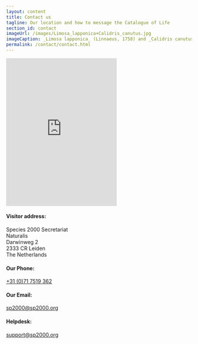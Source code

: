```yaml
---
layout: content
title: Contact us
tagline: Our location and how to message the Catalogue of Life
section_id: contact
imageUrl: /images/Limosa_lapponica+Calidris_canutus.jpg    
imageCaption: _Limosa lapponica_ (Linnaeus, 1758) and _Calidris canutus_ (Linnaeus, 1758) - [Photo CC By Donald Hobern](https://www.flickr.com/photos/dhobern/8738737007)
permalink: /contact/contact.html
---
```


  <div class='full'>
    <div class='row'>
      <div class='medium-8 columns'>
        <div class='form'>
          <div class='row'>
            <div class="embed" id="contact-map">
              <iframe src="https://www.google.com/maps/embed?pb=!1m18!1m12!1m3!1d4894.64022088223!2d4.47431753940588!3d52.16487313707017!2m3!1f0!2f0!3f0!3m2!1i1024!2i768!4f13.1!3m3!1m2!1s0x47c5c6e5ed060b15%3A0xa0466c83b0d87c86!2sDarwinweg+2%2C+2332+AA+Leiden!5e0!3m2!1sen!2snl!4v1455104178114" width="640" height="400" frameborder="0" style="border:0; width: 100%" allowfullscreen=""></iframe>
              </div>
          </div>
        </div>
        <div class='two spacing'></div>
      </div>
      <div class='medium-4 columns'>
        <div class='contact-details'>
          <h4>Visitor address:</h4>
          <p>
          Species 2000 Secretariat<br/>
          Naturalis<br/>
          Darwinweg 2<br/>
          2333 CR Leiden<br/>
          The Netherlands
          </p>
          <h4>Our Phone:</h4>
          <p><a href="tel:+31 (0)71 7519 362">+31 (0)71 7519 362</a></p>
          <h4>Our Email:</h4>
          <p><a href="mailto:sp2000@sp2000.org">sp2000@sp2000.org</a></p>
          <h4>Helpdesk:</h4>
          <p><a href="mailto:support@sp2000.org">support@sp2000.org</a></p>
        </div>
      </div>
    </div>
  </div>
  <div class='four spacing'></div>